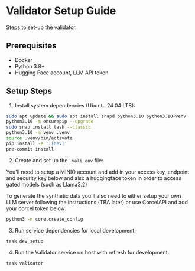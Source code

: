 # Validator Setup Guide

Steps to set-up the validator.

## Prerequisites

- Docker
- Python 3.8+
- Hugging Face account, LLM API token

## Setup Steps

1. Install system dependencies (Ubuntu 24.04 LTS):

```bash
sudo apt update && sudo apt install snapd python3.10 python3.10-venv
python3.10 -m ensurepip --upgrade
sudo snap install task --classic
python3.10 -m venv .venv
source .venv/bin/activate
pip install -e '.[dev]'
pre-commit install
```

2. Create and set up the `.vali.env` file:

You'll need to setup a MINIO account and add in your access key, endpoint and security key below and also a huggingface token in order to access gated models (such as Llama3.2)

To generate the synthetic data you'll also need to either setup your own LLM server following the instructions (TBA later) or use CorcelAPI and add
your corcel token below:

```bash
python3 -m core.create_config
```

3. Run service dependencies for local development:

```bash
task dev_setup
```

4. Run the Validator service on host with refresh for development:

```bash
task validator
```

